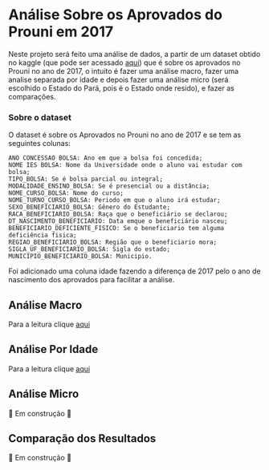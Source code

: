 # Análise Sobre os Aprovados do Prouni em 2017

Neste projeto será feito uma análise de dados, a partir de um dataset obtido no kaggle (que pode ser acessado [aqui](https://www.kaggle.com/datasets/raphaelmarconato/pro-uni-scholarship-2017)) que é sobre os aprovados no Prouni no ano de 2017, o intuito é fazer uma análise macro, fazer uma analise separada por idade e depois fazer uma análise micro (será escolhido o Estado do Pará, pois é o Estado onde resido), e fazer as comparações.

### Sobre o dataset

O dataset é sobre os Aprovados no Prouni no ano de 2017 e se tem as seguintes colunas:


    ANO CONCESSAO BOLSA: Ano em que a bolsa foi concedida;
    NOME IES BOLSA: Nome da Universidade onde o aluno vai estudar com bolsa;
    TIPO_BOLSA: Se é bolsa parcial ou integral;
    MODALIDADE_ENSINO_BOLSA: Se é presencial ou a distância;
    NOME_CURSO_BOLSA: Nome do curso;
    NOME_TURNO_CURSO_BOLSA: Periodo em que o aluno irá estudar;
    SEXO_BENEFICIARIO_BOLSA: Gênero do Estudante;
    RACA_BENEFICIARIO_BOLSA: Raça que o beneficiário se declarou;
    DT_NASCIMENTO_BENEFICIARIO: Data emque o beneficiário nasceu;
    BENEFICIARIO_DEFICIENTE_FISICO: Se o beneficiario tem alguma deficiência fisica;
    REGIAO_BENEFICIARIO_BOLSA: Região que o beneficiario mora;
    SIGLA_UF_BENEFICIARIO_BOLSA: Sigla do estado;
    MUNICIPIO_BENEFICIARIO_BOLSA: Municipio.

Foi adicionado uma coluna idade fazendo a diferença de 2017 pelo o ano de nascimento dos aprovados para facilitar a análise.


## Análise Macro

Para a leitura clique [aqui](https://github.com/gustavoramos82/visualiza-o-prouni-2017/blob/main/textos/Analise%20macro.md)

## Análise Por Idade

Para a leitura clique [aqui](https://github.com/gustavoramos82/visualiza-o-prouni-2017/blob/main/textos/Analise%20Por%20Idade.md)

## Análise Micro

🚧 Em construção  🚧 

## Comparação dos Resultados

🚧 Em construção  🚧 

